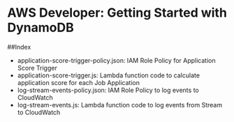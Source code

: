 # AWS Developer: Getting Started with DynamoDB

##Index

* application-score-trigger-policy.json: IAM Role Policy for Application Score Trigger
* application-score-trigger.js: Lambda function code to calculate application score for each Job Application
* log-stream-events-policy.json: IAM Role Policy to log events to CloudWatch
* log-stream-events.js: Lambda function code to log events from Stream to CloudWatch